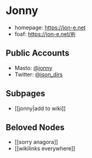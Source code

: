# Jonny

- homepage: https://jon-e.net
- foaf: https://jon-e.net/#i


## Public Accounts

- Masto: [@jonny](https://social.coop/@jonny/)
- Twitter: [@json_dirs](https://twitter.com/json_dirs)

## Subpages

- [[jonny|add to wiki]]

## Beloved Nodes

- [[sorry anagora]]
- [[wikilinks everywhere]]

